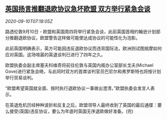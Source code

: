 <!--1599724463000-->
[英国扬言推翻退欧协议急坏欧盟 双方举行紧急会谈](https://cn.reuters.com/article/britain-eu-0910-idCNKBS2610YC)
------

<div><i>2020-09-10T07:18:05Z</i></div><p>路透伦敦9月10日 - 欧盟和英国周四将举行紧急会谈，此前英国首相约翰逊计划部分推翻退欧协议，欧盟警告这样做可能使达成协议的可能性化为泡影。</p><p>此前英国明确表示，英方可能因违反退欧协议而违背国际法，欧洲则试图揣摩如何应对英国。这场喧嚣的英退谈判已进行了四年之久。</p><p>欧盟执委会副主席塞夫科维奇将前往伦敦与英国内阁办公室部长戈夫(Michael Gove)进行紧急会晤，与此同时双方的首席谈判官员巴尼尔和弗罗斯特也将按计划举行贸易谈判。</p><p>“欧盟希望英国就全面、按时执行退欧协议一事做出澄清，”欧盟执委会发言人表示。</p><p>在英退危机历经种种波折和反复之后，欧盟领导人最终收到了英国的最后通牒：要么接受(英国)违反协议，要么为年底时英国无序退欧做好准备。(完)</p>
